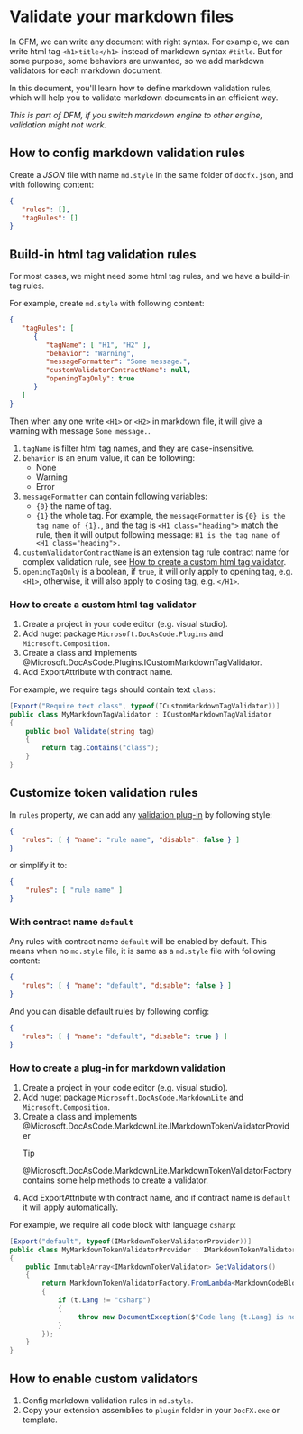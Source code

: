 # Validate your markdown files

In GFM, we can write any document with right syntax. For example, we can write html tag `<h1>title</h1>` instead of markdown syntax `#title`. But for some purpose, some behaviors are unwanted, so we add markdown validators for each markdown document.

In this document, you'll learn how to define markdown validation rules, which will help you to validate markdown documents in an efficient way.

*This is part of DFM, if you switch markdown engine to other engine, validation might not work.*

## How to config markdown validation rules

Create a *JSON* file with name `md.style` in the same folder of `docfx.json`, and with following content:
```json
{
   "rules": [],
   "tagRules": []
}
```

## Build-in html tag validation rules

For most cases, we might need some html tag rules, and we have a build-in tag rules.

For example, create `md.style` with following content:
```json
{
   "tagRules": [
      {
         "tagName": [ "H1", "H2" ],
         "behavior": "Warning",
         "messageFormatter": "Some message.",
         "customValidatorContractName": null,
         "openingTagOnly": true
      }
   ]
}
```
Then when any one write `<H1>` or `<H2>` in markdown file, it will give a warning with message `Some message.`.

1.  `tagName` is filter html tag names, and they are case-insensitive.
2.  `behavior` is an enum value, it can be following:
    * None
    * Warning
    * Error
3.  `messageFormatter` can contain following variables:
    * `{0}` the name of tag.
    * `{1}` the whole tag.
    For example, the `messageFormatter` is `{0} is the tag name of {1}.`, and the tag is `<H1 class="heading">` match the rule, then it will output following message: `H1 is the tag name of <H1 class="heading">.`
4.  `customValidatorContractName` is an extension tag rule contract name for complex validation rule, see [How to create a custom html tag validator](#how-to-create-a-custom-html-tag-validator).
5.  `openingTagOnly` is a boolean, if `true`, it will only apply to opening tag, e.g. `<H1>`, otherwise, it will also apply to closing tag, e.g. `</H1>`.

### How to create a custom html tag validator
1.  Create a project in your code editor (e.g. visual studio).
2.  Add nuget package `Microsoft.DocAsCode.Plugins` and `Microsoft.Composition`.
3.  Create a class and implements @Microsoft.DocAsCode.Plugins.ICustomMarkdownTagValidator.
4.  Add ExportAttribute with contract name.

For example, we require tags should contain text `class`:
```csharp
[Export("Require text class", typeof(ICustomMarkdownTagValidator))]
public class MyMarkdownTagValidator : ICustomMarkdownTagValidator
{
    public bool Validate(string tag)
    {
        return tag.Contains("class");
    }
}
```

## Customize token validation rules
In `rules` property, we can add any [validation plug-in](#how-to-create-a-plug-in-for-markdown-validation) by following style:
```json
{
   "rules": [ { "name": "rule name", "disable": false } ]
}
```
or simplify it to:
```json
{
    "rules": [ "rule name" ]
}
```

### With contract name `default`
Any rules with contract name `default` will be enabled by default. This means when no `md.style` file, it is same as a `md.style` file with following content:
```json
{
   "rules": [ { "name": "default", "disable": false } ]
}
```
And you can disable default rules by following config:
```json
{
   "rules": [ { "name": "default", "disable": true } ]
}
```

### How to create a plug-in for markdown validation
1.  Create a project in your code editor (e.g. visual studio).
2.  Add nuget package `Microsoft.DocAsCode.MarkdownLite` and `Microsoft.Composition`.
3.  Create a class and implements @Microsoft.DocAsCode.MarkdownLite.IMarkdownTokenValidatorProvider
    > [!TIP]
    > @Microsoft.DocAsCode.MarkdownLite.MarkdownTokenValidatorFactory contains some help methods to create a validator.
4.  Add ExportAttribute with contract name, and if contract name is `default` it will apply automatically.


For example, we require all code block with language `csharp`:
```csharp
[Export("default", typeof(IMarkdownTokenValidatorProvider))]
public class MyMarkdownTokenValidatorProvider : IMarkdownTokenValidatorProvider
{
    public ImmutableArray<IMarkdownTokenValidator> GetValidators()
    {
        return MarkdownTokenValidatorFactory.FromLambda<MarkdownCodeBlockToken>(t =>
        {
            if (t.Lang != "csharp")
            {
                 throw new DocumentException($"Code lang {t.Lang} is not valid in file {t.SourceInfo.File}, line {t.SourceInfo.LineNumber}");
            }
        });
    }
}
```

## How to enable custom validators
1.  Config markdown validation rules in `md.style`.
2.  Copy your extension assemblies to `plugin` folder in your `DocFX.exe` or template.
